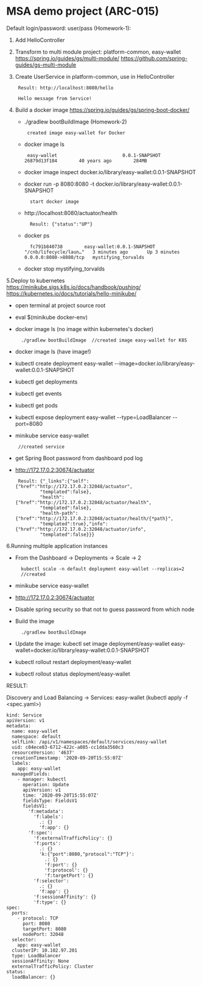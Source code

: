# MSA demo project (ARC-015)
Default login/password: user/pass
(Homework-1):
1. Add HelloController
2. Transform to multi module project: 
    platform-common, easy-wallet 
    https://spring.io/guides/gs/multi-module/
    https://github.com/spring-guides/gs-multi-module
3. Create UserService in platform-common, use in HelloController

        Result: http://localhost:8080/hello

        Hello message from Service!

4. Build a docker image https://spring.io/guides/gs/spring-boot-docker/
	- ./gradlew bootBuildImage (Homework-2)
	 
	       created image easy-wallet for Docker
	- docker image ls
	
           easy-wallet                        0.0.1-SNAPSHOT          26879d13f184        40 years ago        284MB

	- docker image inspect docker.io/library/easy-wallet:0.0.1-SNAPSHOT
	- docker run -p 8080:8080 -t docker.io/library/easy-wallet:0.0.1-SNAPSHOT
	
            start docker image
	- http://localhost:8080/actuator/health
	    
            Result: {"status":"UP"}
	- docker ps
	
            fc791b840738        easy-wallet:0.0.1-SNAPSHOT   "/cnb/lifecycle/laun…"   3 minutes ago       Up 3 minutes        0.0.0.0:8080->8080/tcp   mystifying_torvalds

	- docker stop mystifying_torvalds
	
5.Deploy to kubernetes 
https://minikube.sigs.k8s.io/docs/handbook/pushing/     
https://kubernetes.io/docs/tutorials/hello-minikube/

- open terminal at project source root
- eval $(minikube docker-env)
- docker image ls (no image within kubernetes's docker)

        ./gradlew bootBuildImage  //created image easy-wallet for K8S
  	
 - docker image ls (have image!)
 - kubectl create deployment easy-wallet --image=docker.io/library/easy-wallet:0.0.1-SNAPSHOT
 - kubectl get deployments
 - kubectl get events
 - kubectl get pods
 - kubectl expose deployment easy-wallet --type=LoadBalancer --port=8080
 - minikube service easy-wallet
        
        //created service
 - get Spring Boot password from dashboard pod log
 - http://172.17.0.2:30674/actuator
  	
        Result: {"_links":{"self":{"href":"http://172.17.0.2:32048/actuator",
                "templated":false},
                "health":{"href":"http://172.17.0.2:32048/actuator/health",
                "templated":false},
                "health-path":{"href":"http://172.17.0.2:32048/actuator/health/{*path}",
                "templated":true},"info":{"href":"http://172.17.0.2:32048/actuator/info",
                "templated":false}}}
  	
6.Running multiple application instances
- From the Dashboard -> Deployments -> Scale -> 2

	    kubectl scale -n default deployment easy-wallet --replicas=2
	    //created
- minikube service easy-wallet
- http://172.17.0.2:30674/actuator
- Disable spring security so that not to guess password from which node
- Build the image
    
    	./gradlew bootBuildImage
- Update the image: kubectl set image deployment/easy-wallet easy-wallet=docker.io/library/easy-wallet:0.0.1-SNAPSHOT
- kubectl rollout restart deployment/easy-wallet
- kubectl rollout status deployment/easy-wallet

RESULT:

Discovery and Load Balancing -> Services:
    easy-wallet 
    (kubectl apply -f <spec.yaml>)



    kind: Service
    apiVersion: v1
    metadata:
      name: easy-wallet
      namespace: default
      selfLink: /api/v1/namespaces/default/services/easy-wallet
      uid: c04ece83-6712-422c-a085-cc1dda3560c3
      resourceVersion: '4637'
      creationTimestamp: '2020-09-20T15:55:07Z'
      labels:
        app: easy-wallet
      managedFields:
        - manager: kubectl
          operation: Update
          apiVersion: v1
          time: '2020-09-20T15:55:07Z'
          fieldsType: FieldsV1
          fieldsV1:
            'f:metadata':
              'f:labels':
                .: {}
                'f:app': {}
            'f:spec':
              'f:externalTrafficPolicy': {}
              'f:ports':
                .: {}
                'k:{"port":8080,"protocol":"TCP"}':
                  .: {}
                  'f:port': {}
                  'f:protocol': {}
                  'f:targetPort': {}
              'f:selector':
                .: {}
                'f:app': {}
              'f:sessionAffinity': {}
              'f:type': {}
    spec:
      ports:
        - protocol: TCP
          port: 8080
          targetPort: 8080
          nodePort: 32048
      selector:
        app: easy-wallet
      clusterIP: 10.102.97.201
      type: LoadBalancer
      sessionAffinity: None
      externalTrafficPolicy: Cluster
    status:
      loadBalancer: {}
